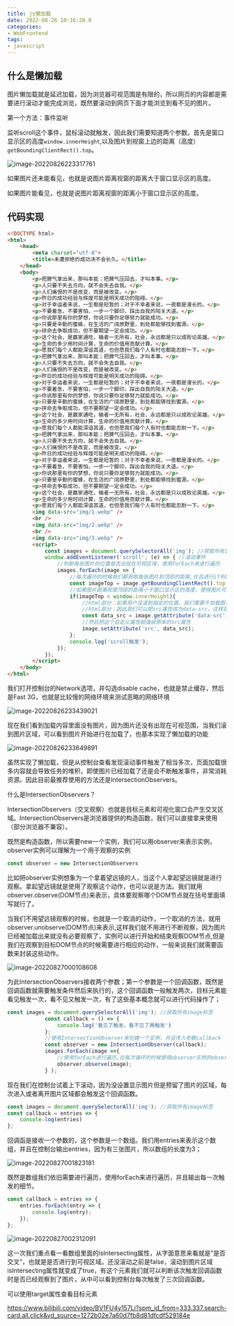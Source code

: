 ```yaml
---
title: js懒加载
date: 2022-08-26 10:16:28.0
categories: 
- WebFrontend
tags: 
- javascript
---
```


## 什么是懒加载

图片懒加载就是延迟加载，因为浏览器可视范围是有限的，所以网页的内容都是需要进行滚动才能完成浏览，既然要滚动到网页下面才能浏览到看不见的图片。

第一个方法：事件监听

监听scroll这个事件，鼠标滚动就触发，因此我们需要知道两个参数。首先是窗口显示区的高度`window.innerHeight`,以及图片到视窗上边的距离（高度）`getBoundingClientRect().top`。

![image-20220826223317761](https://cdn.jsdelivr.net/gh/WRXinYue/PictureCDN/img/image-20220826223317761.png)

如果图片还未能看见，也就是说图片距离视窗的距离大于窗口显示区的高度。

如果图片能看见，也就是说图片距离视窗的距离小于窗口显示区的高度。

## 代码实现

~~~html
<!DOCTYPE html>
<html>
	<head>
		<meta charset="utf-8">
		<title>未遭拒绝的成功决不会长久。</title>
	</head>
	<body>
		<p>把脾气拿出来，那叫本能；把脾气压回去，才叫本事。</p>
		<p>人只要不失去方向，就不会失去自我。</p>
		<p>人们痛恨的不是改变，而是被改变。</p>
		<p>昨日的成功经验与辉煌可能是明天成功的阻碍。</p>
		<p>对于幸运者来说，一生都是短暂的；对于不幸者来说，一夜都是漫长的。</p>
		<p>不要着急，不要害怕，一步一个脚印，踩出自我的阳关大道。</p>
		<p>你说那里有你的梦想，你说只要你足够努力就能成功。</p>
		<p>只要是辛勤的蜜蜂，在生活的广阔原野里，到处都能够找到蜜源。</p>
		<p>拼命去争取成功，但不要期望一定会成功。</p>
		<p>这个社会，是赢家通吃，输者一无所有，社会，永远都是只以成败论英雄。</p>
		<p>生命的多少用时间计算，生命的价值用贡献计算。</p>
		<p>愿我们每个人都能深谙其道，也但愿我们每个人有时也都能忍耐一下。</p>
		<p>把脾气拿出来，那叫本能；把脾气压回去，才叫本事。</p>
		<p>人只要不失去方向，就不会失去自我。</p>
		<p>人们痛恨的不是改变，而是被改变。</p>
		<p>昨日的成功经验与辉煌可能是明天成功的阻碍。</p>
		<p>对于幸运者来说，一生都是短暂的；对于不幸者来说，一夜都是漫长的。</p>
		<p>不要着急，不要害怕，一步一个脚印，踩出自我的阳关大道。</p>
		<p>你说那里有你的梦想，你说只要你足够努力就能成功。</p>
		<p>只要是辛勤的蜜蜂，在生活的广阔原野里，到处都能够找到蜜源。</p>
		<p>拼命去争取成功，但不要期望一定会成功。</p>
		<p>这个社会，是赢家通吃，输者一无所有，社会，永远都是只以成败论英雄。</p>
		<p>生命的多少用时间计算，生命的价值用贡献计算。</p>
		<p>愿我们每个人都能深谙其道，也但愿我们每个人有时也都能忍耐一下。</p>
		<p>把脾气拿出来，那叫本能；把脾气压回去，才叫本事。</p>
		<p>人只要不失去方向，就不会失去自我。</p>
		<p>人们痛恨的不是改变，而是被改变。</p>
		<p>昨日的成功经验与辉煌可能是明天成功的阻碍。</p>
		<p>对于幸运者来说，一生都是短暂的；对于不幸者来说，一夜都是漫长的。</p>
		<p>不要着急，不要害怕，一步一个脚印，踩出自我的阳关大道。</p>
		<p>你说那里有你的梦想，你说只要你足够努力就能成功。</p>
		<p>只要是辛勤的蜜蜂，在生活的广阔原野里，到处都能够找到蜜源。</p>
		<p>拼命去争取成功，但不要期望一定会成功。</p>
		<p>这个社会，是赢家通吃，输者一无所有，社会，永远都是只以成败论英雄。</p>
		<p>生命的多少用时间计算，生命的价值用贡献计算。</p>
		<p>愿我们每个人都能深谙其道，也但愿我们每个人有时也都能忍耐一下。</p>
		<img data-src="img/1.webp" />
		<br />
		<img data-src="img/2.webp" />
		<br />
		<img data-src="img/3.webp" />
		<script>
			const images = document.querySelectorAll('img'); //获取所有image标签
			window.addEventListener('scroll', (e) => { //滚动事件
				//判断每张图片的位置是否出现在可视区域，使用forEach来进行遍历
				images.forEach(image => {
					//每次遍历的时候我们都获取每张图片到顶部的距离,并且进行if判断
					const imageTop = image.getBoundingClientRect().top;
					//如果图片距离视窗顶部的距离小于窗口显示区的高度，使得图片可以进行加载
					if(imageTop < window.innerHeight){
						//html部分：如果用户没滚到指定的位置，我们需要不加载图片，简单的方式使用自定义属性，使用data-*来进行表示
						//html部分：因此我们可以把src属性改为data-src，这样就相当于不知道要在哪里下载这些图片了
						const data_src = image.getAttribute('data-src')//获取刚刚自定义属性
						//然后把这个自定义属性赋值给原本的src属性
						image.setAttribute('src', data_src);
					};
					console.log('scroll触发');
				});
			});
		</script>
	</body>
</html>
~~~

我们打开控制台的Network选项，并勾选disable cache，也就是禁止缓存，然后是Fast 3G，也就是比较慢的网络环境来测试恶略的网络环境

![image-20220826233439021](https://cdn.jsdelivr.net/gh/WRXinYue/PictureCDN/img/image-20220826233439021.png)

现在我们看到加载内容里面没有图片，因为图片还没有出现在可视范围，当我们滚到图片区域，可以看到图片开始进行在加载了，也基本实现了懒加载的功能

![image-20220826233649891](https://cdn.jsdelivr.net/gh/WRXinYue/PictureCDN/img/image-20220826233649891.png)

虽然实现了懒加载，但是从控制台查看发现滚动事件触发了相当多次，页面加载很多内容就会导致任务的堆积，即使图片已经加载了还是会不断触发事件，非常消耗资源。因此目前最推荐使用的方法还是IntersectionObservers。

什么是IntersectionObservers？

IntersectionObservers（交叉观察）也就是目标元素和可视化窗口会产生交叉区域。IntersectionObservers是浏览器提供的构造函数，我们可以直接拿来使用（部分浏览器不兼容）。

既然是构造函数，所以需要new一个实例，我们可以用observer来表示实例，observer实例可以理解为一个用于观察的实例

~~~js
const observer = new IntersectionObservers
~~~

比如把observer实例想象为一个拿着望远镜的人，当这个人拿起望远镜就是进行观察。拿起望远镜就是使用了观察这个动作，也可以说是方法。我们就用observer.observe(DOM节点)来表示，具体要观察哪个DOM节点就在括号里面填写就行了。

当我们不用望远镜观察的时候，也就是一个取消的动作，一个取消的方法，就用observer.unobserve(DOM节点)来表示,这样我们就不用进行不断观察，因为图片已经被加载出来就没有必要观察了，实例可以进行开始和结束观察DOM节点,但是我们在观察到目标DOM节点的时候需要进行相应的动作，一般来说我们就需要函数来封装这些动作。

![image-20220827000108608](https://cdn.jsdelivr.net/gh/WRXinYue/PictureCDN/img/image-20220827000108608.png)

为此IntersectionObservers接收两个参数；第一个参数是一个回调函数，既然是回调函数就需要触发条件然后来执行的，这个回调函数一般触发两次，目标元素能看见触发一次，看不见又触发一次，有了这些基本概念就可以进行代码操作了；

~~~js
const images = document.querySelectorAll('img'); //获取所有image标签
			const callback = () => {
				console.log('看见了触发，看不见了再触发')
			};
			//使用IntersectionObserver来创建一个实例，并且传入参数callback
			const observer = new IntersectionObserver(callback);
			images.forEach(image =>{
				//使用forEach进行遍历,在每次循环的时候使用observer实例的observe方法来观察每一个img节点
				observer.observe(image);
			} );
~~~

现在我们在控制台试着上下滚动，因为没设置显示图片但是预留了图片的区域，每次进入或者离开图片区域都会触发这个回调函数。

~~~js
const images = document.querySelectorAll('img'); //获取所有image标签
const callback = entries => {
	console.log(entries)
};
~~~

回调函是接收一个参数的，这个参数是一个数组。我们用entries来表示这个数组，并且在控制台输出entries，因为有三张图片，所以数组的长度为3；

![image-20220827001823181](https://cdn.jsdelivr.net/gh/WRXinYue/PictureCDN/img/image-20220827001823181.png)

既然是数组我们依旧需要进行遍历，使用forEach来进行遍历，并且输出每一次触发的细节。

~~~js
const callback = entries => {
    entries.forEach(entry => {
        console.log(entry);
    });
};
~~~

![image-20220827002312091](https://cdn.jsdelivr.net/gh/WRXinYue/PictureCDN/img/image-20220827002312091.png)

这一次我们重点看一看数组里面的isIntersecting属性，从字面意思来看就是”是否交叉“，也就是是否进行到可视区域。还没滚动之前是false，滚动到图片区域isIntersecting属性就变成了true，有这个元素我们就可以判断该次触发回调函数时是否已经观察到了图片，从中可以看到控制台每次触发了三次回调函数。

可以使用target属性查看目标元素

https://www.bilibili.com/video/BV1FU4y157Li?spm_id_from=333.337.search-card.all.click&vd_source=1272b02e7a60d7fb8d81dfcdf529184e

